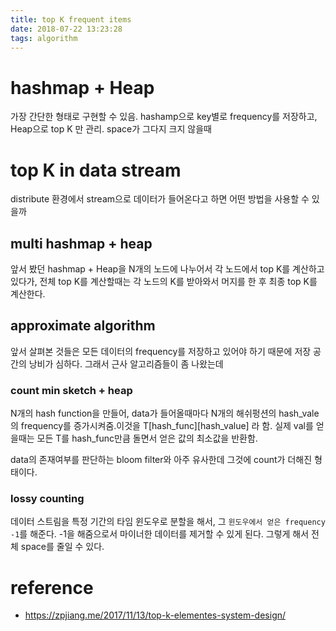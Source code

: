 ```yaml
---
title: top K frequent items
date: 2018-07-22 13:23:28
tags: algorithm
---
```


# hashmap + Heap

가장 간단한 형태로 구현할 수 있음. hashamp으로 key별로 frequency를 저장하고, Heap으로 top K 만 관리. space가 그다지 크지 않을때

# top K in data stream

distribute 환경에서 stream으로 데이터가 들어온다고 하면 어떤 방법을 사용할 수 있을까

## multi hashmap + heap

앞서 봤던 hashmap + Heap을 N개의 노드에 나누어서 각 노드에서 top K를 계산하고 있다가, 전체 top K를 계산할때는 각 노드의 K를 받아와서 머지를 한 후 최종 top K를 계산한다.

## approximate algorithm 

앞서 살펴본 것들은 모든 데이터의 frequency를 저장하고 있어야 하기 때문에 저장 공간의 낭비가 심하다. 그래서 근사 알고리즘들이 좀 나왔는데

### count min sketch + heap

N개의 hash function을 만들어, data가 들어올때마다 N개의 해쉬펑션의 hash_vale의 frequency를 증가시켜줌.이것을 T[hash_func][hash_value] 라 함.
실제 val를 얻을때는 모든 T를 hash_func만큼 돌면서 얻은 값의 최소값을 반환함.

data의 존재여부를 판단하는 bloom filter와 아주 유사한데 그것에 count가 더해진 형태이다.

### lossy counting

데이터 스트림을 특정 기간의 타임 윈도우로 분할을 해서, 그 `윈도우에서 얻은 frequency -1`를 해준다. -1을 해줌으로서 마이너한 데이터를 제거할 수 있게 된다.
그렇게 해서 전체 space를 줄일 수 있다.

# reference

- https://zpjiang.me/2017/11/13/top-k-elementes-system-design/

